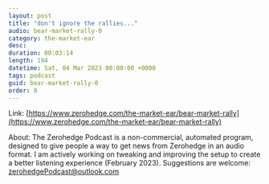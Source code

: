 ```yaml
---
layout: post
title: "don't ignore the rallies..."
audio: bear-market-rally-0
category: the-market-ear
desc: 
duration: 00:03:14
length: 194
datetime: Sat, 04 Mar 2023 00:00:00 +0000
tags: podcast
guid: bear-market-rally-0
order: 0
---
```



Link: [https://www.zerohedge.com/the-market-ear/bear-market-rally](https://www.zerohedge.com/the-market-ear/bear-market-rally)

About: The Zerohedge Podcast is a non-commercial, automated program, designed to give people a way to get news from Zerohedge in an audio format.  I am actively working on tweaking and improving the setup to create a better listening experience (February 2023).  Suggestions are welcome: [zerohedgePodcast@outlook.com](mailto:zerohedgePodcast@outlook.com)